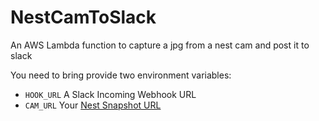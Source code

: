 # NestCamToSlack
An AWS Lambda function to capture a jpg from a nest cam and post it to slack

You need to bring provide two environment variables:
 - `HOOK_URL` A Slack Incoming Webhook URL
 - `CAM_URL` Your [Nest Snapshot URL](https://developers.nest.com/documentation/cloud/api-overview#snapshot_url)
